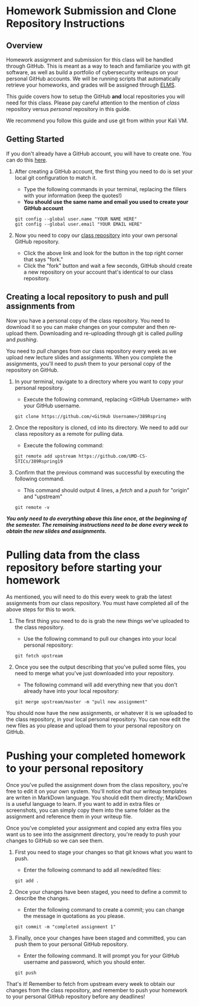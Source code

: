 # Homework Submission and Clone Repository Instructions

## Overview
Homework assignment and submission for this class will be handled through GitHub. This is meant as a way to teach and familiarize you with git software, as well as build a portfolio of cybersecurity writeups on your personal GitHub accounts. We will be running scripts that automatically retrieve your homeworks, and grades will be assigned through [ELMS](https://myelms.umd.edu/courses/1261976).

This guide covers how to setup the GitHub **and** local repositories you will need for this class. Please pay careful attention to the mention of *class* repository versus *personal* repository in this guide.

We recommend you follow this guide and use git from within your Kali VM.

## Getting Started
If you don't already have a GitHub account, you will have to create one. You can do this [here](https://github.com/).
1. After creating a GitHub account, the first thing you need to do is set your local git configuration to match it.
    - Type the following commands in your terminal, replacing the fillers with your information (keep the quotes!)
    - **You should use the same name and email you used to create your GitHub account**
    ```
    git config --global user.name "YOUR NAME HERE"
    git config --global user.email "YOUR EMAIL HERE"
    ```

2. Now you need to copy our [class repository](https://github.com/UMD-CS-STICs/389Rspring19) into your own personal GitHub repository.
    - Click the above link and look for the button in the top right corner that says "fork."
    - Click the "fork" button and wait a few seconds, GitHub should create a new repository on your account that's identical to our class repository.

## Creating a local repository to push and pull assignments from
Now you have a personal copy of the class repository. You need to download it so you can make changes on your computer and then re-upload them. Downloading and re-uploading through git is called *pulling* and *pushing*.

You need to *pull* changes from our class repository every week as we upload new lecture slides and assignments. When you complete the assignments, you'll need to *push* them to your personal copy of the repository on GitHub.

1. In your terminal, navigate to a directory where you want to copy your personal repository.
    - Execute the following command, replacing \<GitHub Username> with your GitHub username.
    ```
    git clone https://github.com/<GitHub Username>/389Rspring
    ```

2. Once the repository is cloned, cd into its directory. We need to add our class repository as a remote for pulling data.
    - Execute the following command:
    ```
    git remote add upstream https://github.com/UMD-CS-STICs/389Rspring19
    ```

3. Confirm that the previous command was successful by executing the following command.
    - This command should output 4 lines, a *fetch* and a *push* for "origin" and "upstream"
    ```
    git remote -v
    ```

***You only need to do everything above this line once, at the beginning of the semester. The remaining instructions need to be done every week to obtain the new slides and assignments.***
    
# Pulling data from the class repository before starting your homework
As mentioned, you will need to do this every week to grab the latest assignments from our class repository. You must have completed all of the above steps for this to work.

1. The first thing you need to do is grab the new things we've uploaded to the class repository.
    - Use the following command to pull our changes into your local personal repository:
    ```
    git fetch upstream
    ```

2. Once you see the output describing that you've pulled some files, you need to merge what you've just downloaded into your repository.
    - The following command will add everything new that you don't already have into your local repository:
    ```
    git merge upstream/master -m "pull new assignment"
    ```

You should now have the new assignments, or whatever it is we uploaded to the class repository, in your local personal repository. You can now edit the new files as you please and upload them to your personal repository on GitHub.

# Pushing your completed homework to your personal repository
Once you've pulled the assignment down from the class repository, you're free to edit it on your own system. You'll notice that our writeup templates are writen in MarkDown language. You should edit them directly; MarkDown is a useful language to learn. If you want to add in extra files or screenshots, you can simply copy them into the same folder as the assignment and reference them in your writeup file.

Once you've completed your assignment and copied any extra files you want us to see into the assignment directory, you're ready to push your changes to GitHub so we can see them.

1. First you need to stage your changes so that git knows what you want to push.
    - Enter the following command to add all new/edited files:
    ```
    git add .
    ```

2. Once your changes have been staged, you need to define a commit to describe the changes.
    - Enter the following command to create a commit; you can change the message in quotations as you please.
    ```
    git commit -m "completed assignment 1"
    ```

3. Finally, once your changes have been staged and committed, you can push them to your personal GitHub repository.
    - Enter the following command. It will prompt you for your GitHub username and password, which you should enter.
    ```
    git push
    ```

That's it! Remember to fetch from upstream every week to obtain our changes from the class repository, and remember to push your homework to your personal GitHub repository before any deadlines!
